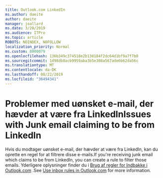 ```yaml
---
title: Outlook.com LinkedIn
ms.author: daeite
author: daeite
manager: joallard
ms.date: 3/20/2019
ms.audience: ITPro
ms.topic: article
ROBOTS: NOINDEX, NOFOLLOW
localization_priority: Normal
ms.custom: 8000079
ms.openlocfilehash: 136b349c374518e2b130184f2dc64d1bf9a7f7b0
ms.sourcegitcommit: 1d98db8acb9959aba3b5e308a567ade6b62da56c
ms.translationtype: MT
ms.contentlocale: da-DK
ms.lasthandoff: 08/22/2019
ms.locfileid: "36494341"
---
```

# <a name="issues-with-junk-email-claiming-to-be-from-linkedin"></a><span data-ttu-id="d6961-102">Problemer med uønsket e-mail, der hævder at være fra LinkedIn</span><span class="sxs-lookup"><span data-stu-id="d6961-102">Issues with Junk email claiming to be from LinkedIn</span></span>

<span data-ttu-id="d6961-103">Hvis du modtager uønsket e-mail, der hævder at være fra LinkedIn, kan du oprette en regel for at filtrere disse e-mails.</span><span class="sxs-lookup"><span data-stu-id="d6961-103">If you're receiving junk email which claims to be from LinkedIn, you can create a rule to filter those emails.</span></span>
<span data-ttu-id="d6961-104">Yderligere oplysninger finder du i [Brug af regler for Indbakke i Outlook.com](https://aka.ms/OutlookComInboxRules) .</span><span class="sxs-lookup"><span data-stu-id="d6961-104">See [Use inbox rules in Outlook.com](https://aka.ms/OutlookComInboxRules) for more information.</span></span>


